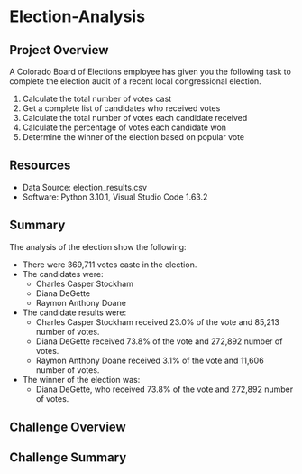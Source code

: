 # Election-Analysis

## Project Overview
A Colorado Board of Elections employee has given you the following task to complete the election audit of a recent local congressional election.

1. Calculate the total number of votes cast
2. Get a complete list of candidates who received votes
3. Calculate the total number of votes each candidate received
4. Calculate the percentage of votes each candidate won
5. Determine the winner of the election based on popular vote

## Resources
- Data Source: election_results.csv
- Software: Python 3.10.1, Visual Studio Code 1.63.2

## Summary
The analysis of the election show the following:
- There were 369,711 votes caste in the election.
- The candidates were:
   - Charles Casper Stockham
   - Diana DeGette
   - Raymon Anthony Doane
- The candidate results were:
   - Charles Casper Stockham received 23.0% of the vote and 85,213 number of votes.
   - Diana DeGette received 73.8% of the vote and 272,892 number of votes.
   - Raymon Anthony Doane received 3.1% of the vote and 11,606 number of votes.
- The winner of the election was:
   - Diana DeGette, who received 73.8% of the vote and 272,892 number of votes.

## Challenge Overview 

## Challenge Summary
